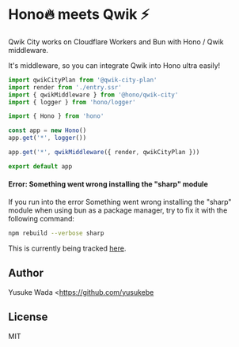 # Hono🔥 meets Qwik ⚡️

Qwik City works on Cloudflare Workers and Bun with Hono / Qwik middleware.

It's middleware, so you can integrate Qwik into Hono ultra easily!

```ts
import qwikCityPlan from '@qwik-city-plan'
import render from './entry.ssr'
import { qwikMiddleware } from '@hono/qwik-city'
import { logger } from 'hono/logger'

import { Hono } from 'hono'

const app = new Hono()
app.get('*', logger())

app.get('*', qwikMiddleware({ render, qwikCityPlan }))

export default app
```

#### Error: Something went wrong installing the "sharp" module

If you run into the error Something went wrong installing the "sharp" module when using bun as a package manager, try to fix it with the following command:

```sh
npm rebuild --verbose sharp
```

This is currently being tracked [here](https://github.com/oven-sh/bun/issues/3783).

## Author

Yusuke Wada <https://github.com/yusukebe

## License

MIT